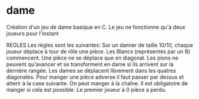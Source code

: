 # dame
Création d'un jeu de dame basique en C. 
Le jeu ne fonctionne qu'à deux joueurs pour l'instant 

REGLES
Les règles sont les suivantes:
Sur un damier de taille 10/10, chaque joueur déplace à tour de rôle une pièce.
Les Blancs (représentés par un B) commencent.
Une pièce ne se déplace que en diagonal.
Les pions ne peuvent qu'avancer et se transforment en dame si ils arrivent sur la dernière rangée.
Les dames se déplacent librement dans les quatres diagonales. 
Pour manger une pièce adverse il faut passer par dessus et atterir à la case suivante. On peut manger à la chaîne.
Il est obligatoire de manger si cela est possible.
Le premier joueur à 0 pièce a perdu.
